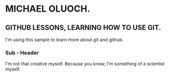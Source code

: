 # MICHAEL OLUOCH.

## GITHUB LESSONS, LEARNING HOW TO USE GIT.

I'm using this sample to learn more about git and github.

### Sub - Header

I'm not that creative myself. Because you know, I'm something of a scientist myself.
